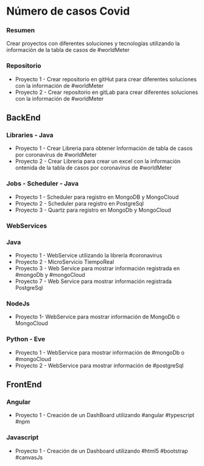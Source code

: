 # Número de casos Covid

### Resumen
Crear proyectos con diferentes soluciones y tecnologías utilizando la información de la tabla de casos de #worldMeter

### Repositorio
- Proyecto 1 - Crear repositorio en gitHut para crear diferentes soluciones con la información de #worldMeter
- Proyecto 2 - Crear repositorio en gitLab para crear diferentes soluciones con la información de #worldMeter

## BackEnd
### Libraries - Java
- Proyecto 1 - Crear Libreria para obtener Información de tabla de casos por coronavirus de #worldMeter
- Proyecto 2 - Crear Libreria para crear un excel con la información ontenida de la tabla de casos por coronavirus de #worldMeter

### Jobs - Scheduler - Java
- Proyecto 1 - Scheduler para registro en MongoDB y MongoCloud
- Proyecto 2 - Scheduler para registro en PostgreSql
- Proyecto 3 - Quartz para registro en MongoDb y MongoCloud

### WebServices
### Java
- Proyecto 1 - WebService utilizando la librería #coronavirus 
- Proyecto 2 - MicroServicio TiempoReal
- Proyecto 3 - Web Service para mostrar información registrada en #mongoDb y #mongoCloud
- Proyecto 7 - Web Service para mostrar información registrada PostgreSql

### NodeJs
- Proyecto 1-  WebService para mostrar información de MongoDb o MongoCloud

### Python - Eve
- Proyecto 1 - WebService para mostrar información de #mongoDb o #mongoCloud
- Proyecto 2 - WebService para mostrar información de #postgreSql

## FrontEnd
### Angular
- Proyecto 1 - Creación de un DashBoard utilizando #angular #typescript #npm

### Javascript 
- Proyecto 1 - Creación de un Dashboard utilizando #html5 #bootstrap #canvasJs
